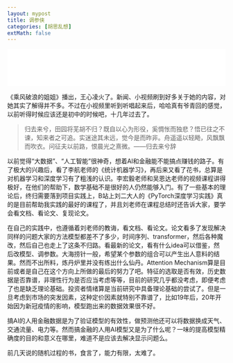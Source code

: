 ```yaml
---
layout: mypost
title: 调参侠
categories: [胡思乱想]
extMath: false
---
```


<iframe src="//music.163.com/outchain/player?type=2&id=1474411443&auto=1&height=66" frameborder="0" width="100%" height="86px" ></iframe>  
  
《乘风破浪的姐姐》播出，王心凌火了。新闻、小视频刷到好多关于她的内容，对她其实了解得并不多。不过在小视频里听到听唱起来后，哈哈真有爷青回的感觉，以前听得时候应该还是初中的时候吧，十几年过去了。  

> 归去来兮，田园将芜胡不归？既自以心为形役，奚惆怅而独悲？悟已往之不谏，知来者之可追。实迷途其未远，觉今是而昨非。舟遥遥以轻飏，风飘飘而吹衣。问征夫以前路，恨晨光之熹微。——归去来兮辞  

以前觉得“大数据”、“人工智能”很神奇，想着AI和金融能不能搞点赚钱的路子。有了极大的兴趣后，看了李航老师的《统计机器学习》，再后来又看了花书，总算是对机器学习和深度学习有了粗浅的认识。李宏毅老师和吴恩达老师的视频课程讲得极好，在他们的帮助下，数学基础不是很好的人仍然能够入门。有了一些基本的理论后，终归需要落到项目实践上，B站上刘二大人的《PyTorch深度学习实践》真的是目前帮助我实践的最好的课程了，并且刘老师在课程总结时还告诉大家，要学会看文档、看论文、复现论文。  

在自己的实践中，也遵循着刘老师的教诲，看文档、看论文。论文看多了发现解决同样的问题大家的方法模型都差不了多少，时间序列、transformer，然后各种魔改，然后自己也走上了这条不归路。看最新的论文，看有什么idea可以借鉴，然后改模型、调参数。大海捞针一般，希望某个参数的组合可以产生出人意料的结果。然而不出所料，炼丹炉里并没有练出什么仙丹。Attention Mechanism算是目前或者是自己在这个方向上所做的最后的努力了吧。特征的选取是否有效，历史数据是否靠谱，非理性行为是否应当考虑等等，目前的研究几乎都没考虑，即便考虑了也是缺乏理论基础。投资者情绪算是当前研究中具备理论基础的尝试了。但是一旦考虑到市场的突发因素，这种定价因素就特别不靠谱了，比如19年后，20年开始因为新冠疫情的影响，模型跑出来的数据效果很不好。  

搞AI的人用金融数据是为了验证模型的有效性，做预测他还可以将数据换成天气、交通流量、电力等。然而搞金融的人用AI模型又是为了什么呢？一味的提高模型精确度的目的和意义在哪里，难道不是应该去解决显示问题么。  

前几天说的随机过程的书，食言了，能力有限，太难了。
